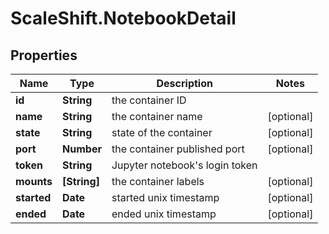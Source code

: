 # ScaleShift.NotebookDetail

## Properties
Name | Type | Description | Notes
------------ | ------------- | ------------- | -------------
**id** | **String** | the container ID | 
**name** | **String** | the container name | [optional] 
**state** | **String** | state of the container | [optional] 
**port** | **Number** | the container published port | [optional] 
**token** | **String** | Jupyter notebook&#39;s login token | 
**mounts** | **[String]** | the container labels | [optional] 
**started** | **Date** | started unix timestamp | [optional] 
**ended** | **Date** | ended unix timestamp | [optional] 


